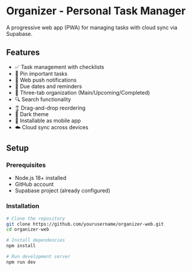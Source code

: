 # Organizer - Personal Task Manager

A progressive web app (PWA) for managing tasks with cloud sync via Supabase.

## Features

- ✅ Task management with checklists
- 📌 Pin important tasks
- 🔔 Web push notifications
- 📅 Due dates and reminders
- 🎯 Three-tab organization (Main/Upcoming/Completed)
- 🔍 Search functionality
- ↕️ Drag-and-drop reordering
- 🌙 Dark theme
- 📱 Installable as mobile app
- ☁️ Cloud sync across devices

## Setup

### Prerequisites

- Node.js 18+ installed
- GitHub account
- Supabase project (already configured)

### Installation
```bash
# Clone the repository
git clone https://github.com/yourusername/organizer-web.git
cd organizer-web

# Install dependencies
npm install

# Run development server
npm run dev